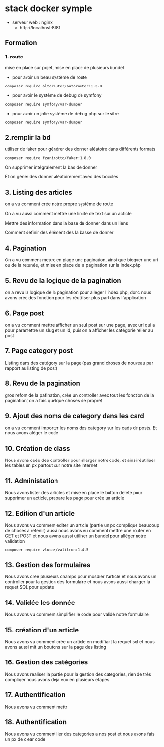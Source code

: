 # stack docker symple

- serveur web : nginx 
    - http://localhost:8181
    
 ## Formation 
 
 ### 1. route
 
mise en place sur pojet, mise en place de plusieurs bundel 

- pour avoir un beau système de route 
```
composer require altorouter/autorouter:1.2.0
```
- pour avoir le système de debug de symfony
```
composer require symfony/var-dumper
```
- pour avoir un jolie système de debug php sur le sitre
```
composer require symfony/var-dumper
```

 ## 2.remplir la bd 
 
 utiliser de faker pour générer des donner aléatoire dans différents formats
 
```
composer require fzaninotto/faker:1.8.0
```
On supprimer intégralement la bas de donner 

Et on géner des donner aléatoirement avec des boucles

## 3. Listing des articles

on a vu comment crée notre propre système de route 

On a vu aussi comment mettre une limite de text sur un acticle 

Mettre des information dans la base de donner dans un liens

Comment definir des élément des la basse de donner 


## 4. Pagination

On a vu comment mettre en plage une pagination, ainsi que bloquer une url ou de la retunée, 
et mise en place de la pagination sur la index.php

 
## 5. Revu de la logique de la pagination 

on a revu la logique de la pagination pour alleger l'index.php, donc nous avons crée des fonction 
pour les réutiliser plus part dans l'application
 
## 6. Page post

on a vu comment mettre afficher  un seul post sur une page, avec url qui a pour paramettre 
un slug et un id, puis on a afficher les catégorie relier au post


## 7. Page category post

Listing dans des catégory sur la page (pas grand choses de nouveau par rapport au listing de post)

## 8. Revu de la pagination 

gros refont de la pafination, crée un controller avec tout les fonction de la pagination(
on a fais quelque choses de propre)

## 9. Ajout des noms de category dans les card

on a vu comment importer les noms des category sur les cads de posts. Et nous avons aléger le code 


## 10. Création de class

Nous avons ceée des controller pour allerger notre code, et ainsi réutiliser les tables un px partout sur notre 
site internet 


## 11. Administation

Nous avons lister des articles et mise en place le button delete pour supprimer un acticle, 
prepare les page pour crée un article


## 12. Edition d'un article

Nous avons vu comment editer un article (partie un px complique beaucoup de choses a retenir) aussi nous avons vu comment
mettre une router en GET et POST et nous avons aussi utiliser un bundel pour allèger notre validation 
```
composer require vlucas/valitron:1.4.5
``` 


## 13. Gestion des formulaires

Nous avons crée plusieurs champs pour mosdier l'article et nous avons un controller pour la gestion des formulaire 
et nous avons aussi changer la requet SQL pour update


## 14. Validée les donnée 

Nous avons vu comment simplifier le code pour validé notre formulaire

## 15. création d'un article

Nous avons vu comment crée un article en modifiant la requet sql et nous avons aussi mit un boutons sur la page des
listing

## 16. Gestion des catégories
Nous avons realiser la partie pour la gestion des categories, rien de trés compliqer nous avons deja eux en plusieurs 
etapes 

## 17. Authentification

Nous avons vu comment mettr

## 18. Authentification

Nous avons vu comment lier des categories a nos post et nous avons fais un px de clear code
